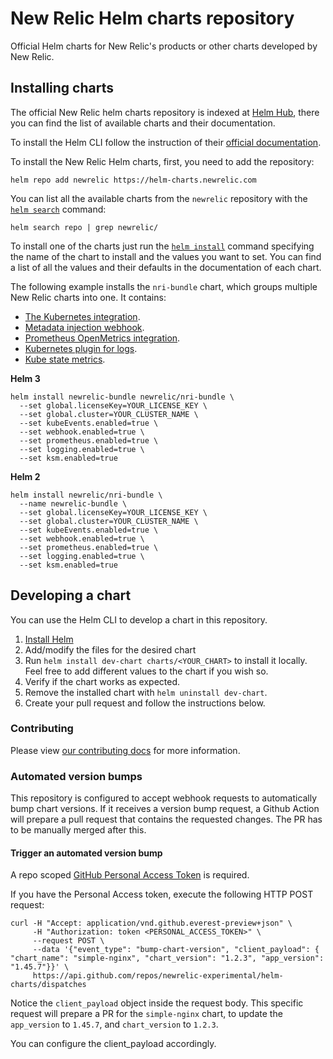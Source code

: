 # New Relic Helm charts repository

Official Helm charts for New Relic's products or other charts developed by New Relic.

## Installing charts

The official New Relic helm charts repository is indexed at
[Helm Hub][helm-hub], there you can find the list of available charts and their
documentation. 

To install the Helm CLI follow the instruction of their [official
documentation][installing-helm].

To install the New Relic Helm charts, first, you need to add the repository:

```
helm repo add newrelic https://helm-charts.newrelic.com
```

You can list all the available charts from the `newrelic` repository with the 
[`helm search`][helm-search] command:

```
helm search repo | grep newrelic/
```

To install one of the charts just run the [`helm install`][helm-install]
command specifying the name of the chart to install and the values you want to
set. You can find a list of all the values and their defaults in the
documentation of each chart.

The following example installs the `nri-bundle` chart, which groups multiple
New Relic charts into one. It contains:

- [The Kubernetes integration][newrelic-kubernetes].
- [Metadata injection webhook][newrelic-webhook].
- [Prometheus OpenMetrics integration][newrelic-prometheus].
- [Kubernetes plugin for logs][newrelic-logs].
- [Kube state metrics][ksm].

**Helm 3**
```
helm install newrelic-bundle newrelic/nri-bundle \
  --set global.licenseKey=YOUR_LICENSE_KEY \
  --set global.cluster=YOUR_CLUSTER_NAME \
  --set kubeEvents.enabled=true \
  --set webhook.enabled=true \
  --set prometheus.enabled=true \
  --set logging.enabled=true \
  --set ksm.enabled=true
```

**Helm 2**
```
helm install newrelic/nri-bundle \
  --name newrelic-bundle \
  --set global.licenseKey=YOUR_LICENSE_KEY \
  --set global.cluster=YOUR_CLUSTER_NAME \
  --set kubeEvents.enabled=true \
  --set webhook.enabled=true \
  --set prometheus.enabled=true \
  --set logging.enabled=true \
  --set ksm.enabled=true
```

## Developing a chart

You can use the Helm CLI to develop a chart in this repository.

1. [Install Helm][installing-helm]
1. Add/modify the files for the desired chart
1. Run `helm install dev-chart charts/<YOUR_CHART>` to install it locally.
   Feel free to add different values to the chart if you wish so.
1. Verify if the chart works as expected.
1. Remove the installed chart with `helm uninstall dev-chart`.
1. Create your pull request and follow the instructions below.

### Contributing

Please view [our contributing docs](CONTRIBUTING.md) for more information.

### Automated version bumps

This repository is configured to accept webhook requests to automatically bump chart versions. If it receives a version bump request, a Github Action will prepare a pull request that contains the requested changes. The PR has to be manually merged after this.

#### Trigger an automated version bump

A repo scoped [GitHub Personal Access Token][github-personal-access-token] is required.

If you have the Personal Access token, execute the following HTTP POST request:

```
curl -H "Accept: application/vnd.github.everest-preview+json" \
     -H "Authorization: token <PERSONAL_ACCESS_TOKEN>" \
     --request POST \
     --data '{"event_type": "bump-chart-version", "client_payload": { "chart_name": "simple-nginx", "chart_version": "1.2.3", "app_version": "1.45.7"}}' \
     https://api.github.com/repos/newrelic-experimental/helm-charts/dispatches
```

Notice the `client_payload` object inside the request body. This specific request will prepare a PR for the `simple-nginx` chart, to update the `app_version` to `1.45.7`, and `chart_version` to `1.2.3`. 

You can configure the client_payload accordingly.


[helm-hub]: https://hub.helm.sh/charts/newrelic
[helm-search]: https://helm.sh/docs/intro/using_helm/#helm-search-finding-charts
[helm-install]: https://helm.sh/docs/intro/using_helm/#helm-install-installing-a-package
[newrelic-kubernetes]: https://docs.newrelic.com/docs/integrations/kubernetes-integration/get-started/introduction-kubernetes-integration
[newrelic-webhook]: https://docs.newrelic.com/docs/integrations/kubernetes-integration/link-your-applications/link-your-applications-kubernetes
[newrelic-prometheus]: https://docs.newrelic.com/docs/integrations/prometheus-integrations/get-started/new-relic-prometheus-openmetrics-integration-kubernetes
[newrelic-logs]: https://docs.newrelic.com/docs/logs/enable-logs/enable-logs/kubernetes-plugin-logs
[ksm]: https://github.com/kubernetes/kube-state-metrics
[installing-helm]: https://helm.sh/docs/intro/install/
[github-personal-access-token]: https://help.github.com/en/github/authenticating-to-github/creating-a-personal-access-token-for-the-command-line